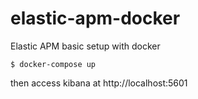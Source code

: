 # elastic-apm-docker
Elastic APM basic setup with docker


```
$ docker-compose up 
```

then access kibana at http://localhost:5601

